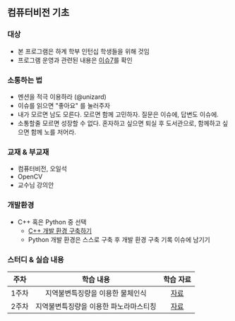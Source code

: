 

  
## 컴퓨터비전 기초 

### 대상
- 본 프로그램은 하계 학부 인턴십 학생들을 위해 것임
- 프로그램 운영과 관련된 내용은 [이슈7](https://github.com/sejong-rcv/2019.Summer.Intern/issues/7)를 확인

### 소통하는 법
- 멘션을 적극 이용하라 (@unizard) 
- 이슈를 읽으면 "좋아요" 를 눌러주자 
- 내가 모르면 남도 모른다. 모르면 함께 고민하자. 질문은 이슈에, 답변도 이슈에.
- 소통할줄 모르면 성장할 수 없다. 혼자하고 싶으면 퇴실 후 도서관으로, 함께하고 싶으면 함께 노를 저어라.

### 교재 & 부교재
- 컴퓨터비전, 오일석
- OpenCV
- 교수님 강의안

### 개발환경
- C++ 혹은 Python 중 선택
  - [C++ 개발 환경 구축하기](https://github.com/sejong-rcv/VisualRecognition/blob/master/1%EC%A3%BC%EC%B0%A8-%EA%B0%9C%EB%B0%9C%ED%99%98%EA%B2%BD%EA%B5%AC%EC%B6%95.pdf)
  - Python 개발 환경은 스스로 구축 후 개발 환경 구축 기록 이슈에 남기기

### 스터디 & 실습 내용

| 주차 | 학습 내용 | 학습 자료 |
|:--:|:--:|:--:|
| 1주차 | 지역불변특징량을 이용한 물체인식 | [자료](https://github.com/sejong-rcv/2019.Summer.Intern/issues/3)
| 2주차 | 지역불변특징량을 이용한 파노라마스티칭 | [자료](https://github.com/sejong-rcv/2019.Summer.Intern/issues/4)


